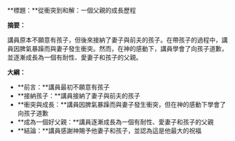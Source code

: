 **標題：**從衝突到和解：一個父親的成長歷程

**摘要：**

講員原本不願意有孩子，但後來接納了妻子與前夫的孩子。在帶孩子的過程中，講員因脾氣暴躁而與妻子發生衝突。然而，在神的感動下，講員學會了向孩子道歉，並逐漸成長為一個有耐性、愛妻子和孩子的父親。

**大綱：**

* **前言：**講員最初不願意有孩子
* **接納孩子：**講員接納了妻子與前夫的孩子
* **衝突與成長：**講員因脾氣暴躁而與妻子發生衝突，但在神的感動下學會了向孩子道歉
* **成為一個好父親：**講員逐漸成長為一個有耐性、愛妻子和孩子的父親
* **結論：**講員感謝神賜予他妻子和孩子，並認為這是他最大的祝福
